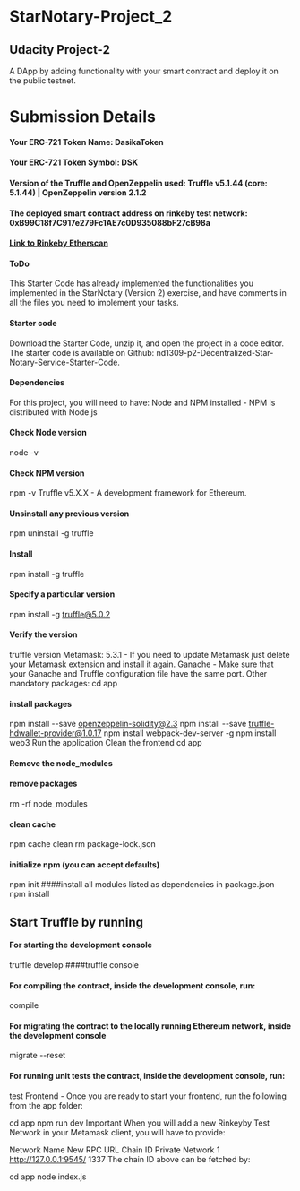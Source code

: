 # StarNotary-Project_2
## Udacity Project-2
A DApp by adding functionality with your smart contract and deploy it on the public testnet.

# Submission Details

#### Your ERC-721 Token Name: DasikaToken
#### Your ERC-721 Token Symbol: DSK
#### Version of the Truffle and OpenZeppelin used: Truffle v5.1.44 (core: 5.1.44) | OpenZeppelin version 2.1.2
#### The deployed smart contract address on rinkeby test network: 0xB99C18f7C917e279Fc1AE7c0D935088bF27cB98a
#### [Link to Rinkeby Etherscan](https://rinkeby.etherscan.io/address/0xb99c18f7c917e279fc1ae7c0d935088bf27cb98a)

#### ToDo
This Starter Code has already implemented the functionalities you implemented in the StarNotary (Version 2) exercise, and have comments in all the files you need to implement your tasks.


#### Starter code
Download the Starter Code, unzip it, and open the project in a code editor. The starter code is available on Github: nd1309-p2-Decentralized-Star-Notary-Service-Starter-Code.

#### Dependencies
For this project, you will need to have:
Node and NPM installed - NPM is distributed with Node.js

#### Check Node version
node -v
#### Check NPM version
npm -v
Truffle v5.X.X - A development framework for Ethereum.
#### Unsinstall any previous version
npm uninstall -g truffle
#### Install
npm install -g truffle
#### Specify a particular version
npm install -g truffle@5.0.2
#### Verify the version
truffle version
Metamask: 5.3.1 - If you need to update Metamask just delete your Metamask extension and install it again.
Ganache - Make sure that your Ganache and Truffle configuration file have the same port.
Other mandatory packages:
cd app
#### install packages
npm install --save  openzeppelin-solidity@2.3
npm install --save  truffle-hdwallet-provider@1.0.17
npm install webpack-dev-server -g
npm install web3
Run the application
Clean the frontend
cd app
#### Remove the node_modules  
#### remove packages
rm -rf node_modules
#### clean cache
npm cache clean
rm package-lock.json
#### initialize npm (you can accept defaults)
npm init
####install all modules listed as dependencies in package.json
npm install

## Start Truffle by running

#### For starting the development console
truffle develop
####truffle console
#### For compiling the contract, inside the development console, run:
compile
#### For migrating the contract to the locally running Ethereum network, inside the development console
migrate --reset
#### For running unit tests the contract, inside the development console, run:
test
Frontend - Once you are ready to start your frontend, run the following from the app folder:

cd app
npm run dev
Important
When you will add a new Rinkeyby Test Network in your Metamask client, you will have to provide:

Network Name	New RPC URL	Chain ID
Private Network 1	http://127.0.0.1:9545/	1337
The chain ID above can be fetched by:

cd app
node index.js
